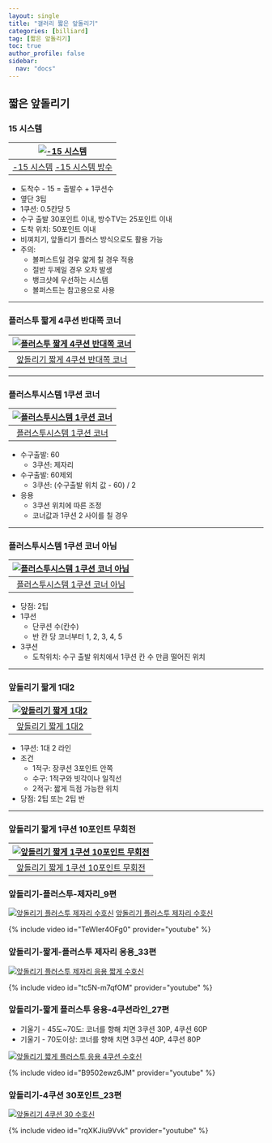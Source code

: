```yaml
---
layout: single
title: "갤러리 짧은 앞돌리기"
categories: [billiard]
tag: [짧은 앞돌리기]
toc: true
author_profile: false
sidebar:
  nav: "docs"
---
```


## 짧은 앞돌리기

### 15 시스템

| [![-15 시스템](/images/-15%EC%8B%9C%EC%8A%A4%ED%85%9C.png)](/images/-15%EC%8B%9C%EC%8A%A4%ED%85%9C.png) |
| :---: |
| [-15 시스템](https://youtu.be/5V1Dk4I0T5M) [-15 시스템 방수](https://youtu.be/fjuuTZ2lxtQ) |

* 도착수 - 15 = 출발수 + 1쿠션수
* 옆단 3팁
* 1쿠션: 0.5칸당 5
* 수구 출발 30포인트 이내, 방수TV는 25포인트 이내
* 도착 위치: 50포인트 이내
* 비껴치기, 앞돌리기 플러스 방식으로도 활용 가능
* 주의:
  * 볼퍼스트일 경우 얇게 칠 경우 적용
  * 절반 두께일 경우 오차 발생
  * 뱅크샷에 우선하는 시스템
  * 볼퍼스트는 참고용으로 사용

-------

### 플러스투 짧게 4쿠션 반대쪽 코너

| [![플러스투 짧게 4쿠션 반대쪽 코너](/images/%ED%94%8C%EB%9F%AC%EC%8A%A4%ED%88%AC%20%EC%A7%A7%EA%B2%8C%204%EC%BF%A0%EC%85%98%20%EB%B0%98%EB%8C%80%EC%AA%BD%20%EC%BD%94%EB%84%88.png)](/images/%ED%94%8C%EB%9F%AC%EC%8A%A4%ED%88%AC%20%EC%A7%A7%EA%B2%8C%204%EC%BF%A0%EC%85%98%20%EB%B0%98%EB%8C%80%EC%AA%BD%20%EC%BD%94%EB%84%88.png) |
| :---: |
| [앞돌리기 짧게 4쿠션 반대쪽 코너](https://youtu.be/7FvJYSLrj_0) |

------

### 플러스투시스템 1쿠션 코너

| [![플러스투시스템 1쿠션 코너](/images/%ED%94%8C%EB%9F%AC%EC%8A%A4%ED%88%AC%EC%8B%9C%EC%8A%A4%ED%85%9C%201%EC%BF%A0%EC%85%98%20%EC%BD%94%EB%84%88.png)](/images/%ED%94%8C%EB%9F%AC%EC%8A%A4%ED%88%AC%EC%8B%9C%EC%8A%A4%ED%85%9C%201%EC%BF%A0%EC%85%98%20%EC%BD%94%EB%84%88.png) |
| :---: |
| [플러스투시스템 1쿠션 코너](https://youtu.be/8FYMo5XUTvw) |

* 수구출발: 60
  * 3쿠션: 제자리
* 수구출발: 60제외
  * 3쿠션: (수구출발 위치 값 - 60) / 2
* 응용
  * 3쿠션 위치에 따른 조정
  * 코너값과 1쿠션 2 사이를 칠 경우

------

### 플러스투시스템 1쿠션 코너 아님

| [![플러스투시스템 1쿠션 코너 아님](/images/%ED%94%8C%EB%9F%AC%EC%8A%A4%ED%88%AC%EC%8B%9C%EC%8A%A4%ED%85%9C%201%EC%BF%A0%EC%85%98%20%EC%BD%94%EB%84%88%20%EC%95%84%EB%8B%98.png)](/images/%ED%94%8C%EB%9F%AC%EC%8A%A4%ED%88%AC%EC%8B%9C%EC%8A%A4%ED%85%9C%201%EC%BF%A0%EC%85%98%20%EC%BD%94%EB%84%88%20%EC%95%84%EB%8B%98.png) |
| :---: |
| [플러스투시스템 1쿠션 코너 아님](https://youtu.be/8FYMo5XUTvw) |

* 당점: 2팁
* 1쿠션
  * 단쿠션 수(칸수)
  * 반 칸 당 코너부터 1, 2, 3, 4, 5
* 3쿠션
  * 도착위치: 수구 출발 위치에서 1쿠션 칸 수 만큼 떨어진 위치

------

### 앞돌리기 짧게 1대2

| [![앞돌리기 짧게 1대2](/images/%EC%95%9E%EB%8F%8C%EB%A6%AC%EA%B8%B0%20%EC%A7%A7%EA%B2%8C%201%EB%8C%802.png)](/images/%EC%95%9E%EB%8F%8C%EB%A6%AC%EA%B8%B0%20%EC%A7%A7%EA%B2%8C%201%EB%8C%802.png) |
| :---: |
| [앞돌리기 짧게 1대2](https://youtu.be/DbwJh4VRL9Q) |

* 1쿠션: 1대 2 라인
* 조건
  * 1적구: 장쿠션 3포인트 안쪽
  * 수구: 1적구와 빗각이나 일직선
  * 2적구: 짧게 득점 가능한 위치
* 당점: 2팁 또는 2팁 반

------

### 앞돌리기 짧게 1쿠션 10포인트 무회전

| [![앞돌리기 짧게 1쿠션 10포인트 무회전](/images/%EC%95%9E%EB%8F%8C%EB%A6%AC%EA%B8%B0%20%EC%A7%A7%EA%B2%8C%201%EC%BF%A0%EC%85%98%201%ED%8F%AC%EC%9D%B8%ED%8A%B8%20%EB%AC%B4%ED%9A%8C%EC%A0%84.png)](/images/%EC%95%9E%EB%8F%8C%EB%A6%AC%EA%B8%B0%20%EC%A7%A7%EA%B2%8C%201%EC%BF%A0%EC%85%98%201%ED%8F%AC%EC%9D%B8%ED%8A%B8%20%EB%AC%B4%ED%9A%8C%EC%A0%84.png) |
| :---: |
| [앞돌리기 짧게 1쿠션 10포인트 무회전](https://youtu.be/DbwJh4VRL9Q) |

### 앞돌리기-플러스투-제자리_9편

[![앞돌리기 플러스투 제자리 수호신](/images/%EC%95%9E%EB%8F%8C%EB%A6%AC%EA%B8%B0%20%EC%88%98%ED%98%B8%EC%8B%A0%20%ED%94%8C%EB%9F%AC%EC%8A%A4%20%EC%A0%9C%EC%9E%90%EB%A6%AC.png)](/images/%EC%95%9E%EB%8F%8C%EB%A6%AC%EA%B8%B0%20%EC%88%98%ED%98%B8%EC%8B%A0%20%ED%94%8C%EB%9F%AC%EC%8A%A4%20%EC%A0%9C%EC%9E%90%EB%A6%AC.png)
 [앞돌리기 플러스투 제자리 수호신](https://youtu.be/TeWIer4OFg0)

{% include video id="TeWIer4OFg0" provider="youtube" %}

### 앞돌리기-짧게-플러스투 제자리 응용_33편

[![앞돌리기 플러스투 제자리 응용 짧게 수호신](/images/%EC%95%9E%EB%8F%8C%EB%A6%AC%EA%B8%B0%20%EC%88%98%ED%98%B8%EC%8B%A0%20%EC%A7%A7%EA%B2%8C.png)](/images/%EC%95%9E%EB%8F%8C%EB%A6%AC%EA%B8%B0%20%EC%88%98%ED%98%B8%EC%8B%A0%20%EC%A7%A7%EA%B2%8C.png)

{% include video id="tc5N-m7qfOM" provider="youtube" %}

### 앞돌리기-짧게 플러스투 응용-4쿠션라인_27편

* 기울기 - 45도~70도: 코너를 향해 치면 3쿠션 30P, 4쿠션 60P
* 기울기 - 70도이상: 코너를 향해 치면 3쿠션 40P, 4쿠션 80P

[![앞돌리기 짧게 플러스투 응용 4쿠션 수호신](/images/%EC%95%9E%EB%8F%8C%EB%A6%AC%EA%B8%B0%20%EC%88%98%ED%98%B8%EC%8B%A0%20%EC%A7%A7%EA%B2%8C%204%EC%BF%A0%EC%85%98.png)](/images/%EC%95%9E%EB%8F%8C%EB%A6%AC%EA%B8%B0%20%EC%88%98%ED%98%B8%EC%8B%A0%20%EC%A7%A7%EA%B2%8C%204%EC%BF%A0%EC%85%98.png)

{% include video id="B9502ewz6JM" provider="youtube" %}

### 앞돌리기-4쿠션 30포인트_23편

[![앞돌리기 4쿠션 30 수호신](/images/%EC%95%9E%EB%8F%8C%EB%A6%AC%EA%B8%B0%20%EC%88%98%ED%98%B8%EC%8B%A0%204%EC%BF%A0%EC%85%98%2030.png)](/images/%EC%95%9E%EB%8F%8C%EB%A6%AC%EA%B8%B0%20%EC%88%98%ED%98%B8%EC%8B%A0%204%EC%BF%A0%EC%85%98%2030.png)

{% include video id="rqXKJiu9Vvk" provider="youtube" %}
